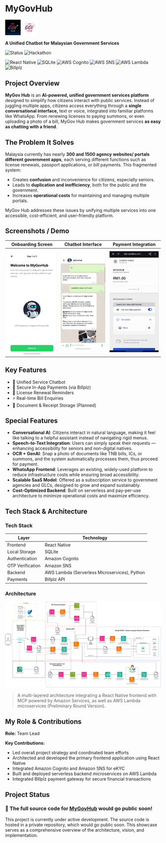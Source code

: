 # MyGovHub
<img src="assets/logo/MyGovHub-Logo-Dark.png" alt="Logo" style="width:10%; height:auto"> <img src="assets/logo/MyGovHub-Logo-Light.png" alt="Logo" style="width:10%; height:auto"> 

**A Unified Chatbot for Malaysian Government Services**

![Status](https://img.shields.io/badge/Status-Ongoing-blue) ![Hackathon](https://img.shields.io/badge/Great%20Malaysia%20AI%20Hackathon%202025-Finalist-green)

![React Native](https://img.shields.io/badge/React%20Native-20232A.svg)
![SQLite](https://img.shields.io/badge/SQLite-003B57.svg)
![AWS Cognito](https://img.shields.io/badge/AWS%20Lambda-FF9900.svg)
![AWS SNS](https://img.shields.io/badge/AWS%20Lambda-FF9900.svg)
![AWS Lambda](https://img.shields.io/badge/AWS%20Lambda-FF9900.svg)
![Billplz](https://img.shields.io/badge/Billplz-00AEEF.svg)


## Project Overview

**MyGov Hub** is an **AI-powered, unified government services platform** designed to simplify how citizens interact with public services. Instead of juggling multiple apps, citizens access everything through a **single conversational interface,**  text or voice, integrated into familiar platforms like WhatsApp. From renewing licenses to paying summons, or even uploading a photo of a bill, MyGov Hub makes government services **as easy as chatting with a friend**.



## The Problem It Solves

Malaysia currently has nearly **300 and 1500 agency websites/ portals different government apps**, each serving different functions such as license renewals, passport applications, or bill payments. This fragmented system:

- Creates **confusion** and inconvenience for citizens, especially seniors.
- Leads to **duplication and inefficiency**, both for the public and the government.
- Increases **operational costs** for maintaining and managing multiple portals.

MyGov Hub addresses these issues by unifying multiple services into one accessible, cost-efficient, and user-friendly platform.


## Screenshots / Demo

| Onboarding Screen | Chatbot Interface | Payment Integration |
| ----------------- | ----------------- | -------------- |
| ![OnboardingScreen](assets/screenshots/onboarding.jpg)     | ![ChatbotInterface](assets/screenshots/chatbot.jpg)     | ![BillplzPaymentRedirect](assets/screenshots/payment.jpg)  |

## Key Features

* 🤖 Unified Service Chatbot
* 🔐 Secure In-App Payments (via Billplz)
* 📅 License Renewal Reminders
* ⚡ Real-time Bill Enquiries
* 📎 Document & Receipt Storage (Planned)

## Special Features

- **Conversational AI**: Citizens interact in natural language, making it feel like talking to a helpful assistant instead of navigating rigid menus.
- **Speech-to-Text Integration**: Users can simply speak their requests — enhancing accessibility for seniors and non-digital natives.
- **OCR + GenAI**: Snap a photo of documents like TNB bills, ICs, or summons, and the system automatically processes them, thus proceed for payment.
- **WhatsApp Frontend**: Leverages an existing, widely-used platform to reduce infrastructure costs while ensuring broad accessibility.
- **Scalable SaaS Model**: Offered as a subscription service to government agencies and GLCs, designed to grow and expand sustainably.
- **Cost-Optimized Backend**: Built on serverless and pay-per-use architecture to minimize operational costs and maximize efficiency.


## Tech Stack & Architecture

### Tech Stack

| Layer            | Technology                                    |
| ---------------- | --------------------------------------------- |
| Frontend         | React Native                                  |
| Local Storage    | SQLite                                        |
| Authentication   | Amazon Cognito                                |
| OTP Verification | Amazon SNS                                    |
| Backend          | AWS Lambda (Serverless Microservices), Python |
| Payments         | Billplz API                                   |

### Architecture

![Prelim Architecture Diagram](assets/architecture/system-architecture.png)

> A multi-layered architecture integrating a React Native frontend with MCP powered by Amazon Services, as well as AWS Lambda microservices (Preliminary Round Version).

## My Role & Contributions

**Role:** Team Lead

**Key Contributions:**

* Led overall project strategy and coordinated team efforts
* Architected and developed the primary frontend application using React Native
* Integrated Amazon Cognito and Amazon SNS for eKYC
* Built and deployed serverless backend microservices on AWS Lambda
* Integrated Billplz payment gateway for secure financial transactions

## Project Status
### 🚀 The full source code for [MyGovHub](https://github.com/MyGovHub-Goodbye-World) would go public soon!

This project is currently under active development. The source code is hosted in a private repository, which would go public soon. This showcase serves as a comprehensive overview of the architecture, vision, and implementation. 
